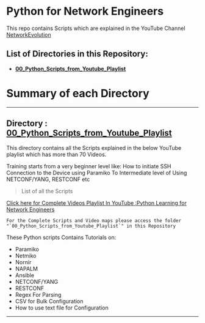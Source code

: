 ﻿# Python for Network Engineers
This repo contains Scripts which are explained in the YouTube Channel [NetworkEvolution](https://www.youtube.com/c/NetworkEvolution?sub_confirmation=1)

## List of Directories in this Repository:
- [**00_Python_Scripts_from_Youtube_Playlist** ](https://github.com/network-evolution/Python_for_Network_Engineers#directory--00_python_scripts_from_youtube_playlist)


# Summary of each Directory
***
## Directory : [00_Python_Scripts_from_Youtube_Playlist](https://github.com/network-evolution/Python_for_Network_Engineers/tree/main/00_Python_Scripts_from_Youtube_Playlist)
This directory contains all the Scripts explained in the below YouTube playlist which has more than 70 Videos.


Training starts from a very beginner level like:
How to initiate SSH Connection to the Device using Paramiko
To Intermediate level of Using NETCONF/YANG, RESTCONF etc
> List of all the Scripts

[Click here for Complete Videos Playlist In YouTube :Python Learning for Network Engineers](https://www.youtube.com/watch?v=sG_RiytUA38&list=PLOocymQm7YWakdZkBfCRIC06fv7xQE85N)



```
For the Complete Scripts and Video maps please access the folder "`00_Python_Scripts_from_Youtube_Playlist`" in this Repository
```

These Python scripts Contains Tutorials on:
  - Paramiko
  - Netmiko
  - Nornir
  - NAPALM
  - Ansible
  - NETCONF/YANG
  - RESTCONF
  - Regex For Parsing
  - CSV for Bulk Configuration
  - How to use text file for Configuration

 ***
